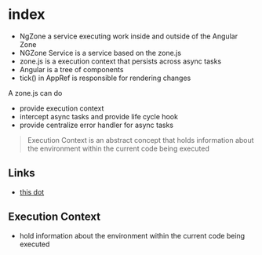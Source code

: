 # index

- NgZone a service executing work inside and outside of the Angular Zone
- NGZone Service is a service based on the zone.js
- zone.js is a execution context that persists across async tasks 
- Angular is a tree of components
- tick() in AppRef is responsible for rendering changes

A zone.js can do

- provide execution context
- intercept async tasks and provide life cycle hook
- provide centralize error handler for async tasks

>Execution Context is an abstract concept that holds information about the environment within the current code being executed

## Links

- [this dot](https://www.thisdot.co/blog/zone-js-deep-diving-execution-context)


## Execution Context
- hold information about the environment within the current code being executed